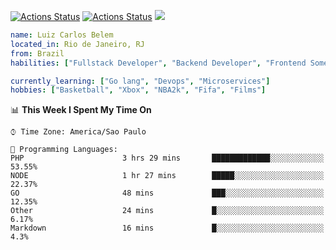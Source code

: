[![Actions Status](https://github.com/guilyx/guilyx/workflows/wakatime-stats/badge.svg)](https://github.com/belemlc/belemlc/actions)
[![Actions Status](https://github.com/guilyx/guilyx/workflows/update-gh-activity/badge.svg)](https://github.com/belemlc/belemlc/actions)
![](https://visitor-badge.glitch.me/badge?page_id=belemlc.belemlc)


```yaml
name: Luiz Carlos Belem
located_in: Rio de Janeiro, RJ
from: Brazil
habilities: ["Fullstack Developer", "Backend Developer", "Frontend Sometimes"]

currently_learning: ["Go lang", "Devops", "Microservices"]
hobbies: ["Basketball", "Xbox", "NBA2k", "Fifa", "Films"]

```

📊 **This Week I Spent My Time On** 

```text
⌚︎ Time Zone: America/Sao Paulo

💬 Programming Languages: 
PHP                      3 hrs 29 mins       █████████████░░░░░░░░░░░░   53.55% 
NODE                     1 hr 27 mins        █████░░░░░░░░░░░░░░░░░░░░   22.37% 
GO                       48 mins             ███░░░░░░░░░░░░░░░░░░░░░░   12.35% 
Other                    24 mins             █░░░░░░░░░░░░░░░░░░░░░░░░   6.17% 
Markdown                 16 mins             █░░░░░░░░░░░░░░░░░░░░░░░░   4.3%

```


<!--END_SECTION:waka-->
